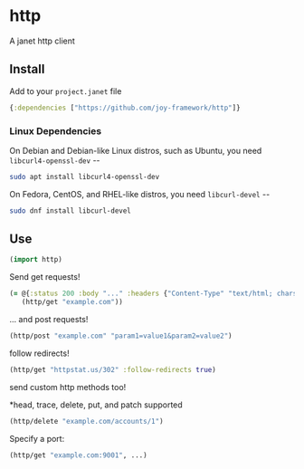 # http

A janet http client

## Install

Add to your `project.janet` file

```clojure
{:dependencies ["https://github.com/joy-framework/http"]}
```

### Linux Dependencies

On Debian and Debian-like Linux distros, such as Ubuntu, you need `libcurl4-openssl-dev` --

```bash
sudo apt install libcurl4-openssl-dev
```

On Fedora, CentOS, and RHEL-like distros, you need `libcurl-devel` --

```bash
sudo dnf install libcurl-devel
```

## Use

```clojure
(import http)
```

Send get requests!

```clojure
(= @{:status 200 :body "..." :headers {"Content-Type" "text/html; charset=UTF-8" ...}}
   (http/get "example.com"))
```

... and post requests!

```clojure
(http/post "example.com" "param1=value1&param2=value2")
```

follow redirects!

```clojure
(http/get "httpstat.us/302" :follow-redirects true)
```

send custom http methods too!

*head, trace, delete, put, and patch supported

```clojure
(http/delete "example.com/accounts/1")
```

Specify a port:

```clojure
(http/get "example.com:9001", ...)
```
